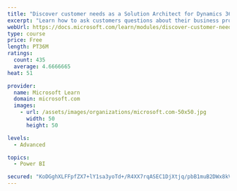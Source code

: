 ```yaml
---
title: "Discover customer needs as a Solution Architect for Dynamics 365 and Power Platform"
excerpt: "Learn how to ask customers questions about their business processes and feature requirements to create a viable solution."
webUrl: https://docs.microsoft.com/learn/modules/discover-customer-needs/
type: course
price: Free
length: PT36M
ratings:
  count: 435
  average: 4.6666665
heat: 51

provider:
  name: Microsoft Learn
  domain: microsoft.com
  images:
    - url: /assets/images/organizations/microsoft.com-50x50.jpg
      width: 50
      height: 50

levels:
  - Advanced

topics:
  - Power BI

secured: "KoDGghXLFFpfZX7+lY1sa3yoTd+/R4XX7rqASEC1DjXtjq/pbB1muB2DWx8kVvbRpudThhmcbd93ZymWWHZcJcskwncsL0UnSM1HF3X1sMxpt1KyAZ7Zuq3z379xG+UUslSl6NHR0vasZDqwLAp3297g8795wLJZEANSb3dsZiTm/OjAa4DAgNUk79UBbzPmgmgsKs+q/Hz7wiKYlZm1QskU2i/4wQ5oDd+vHcZeSSOQ7KB6gMOgxjQ9J5hD/46bQEd/MIIHSW7bstAFfL+9PzLDgrX4FZ2CG2Eg4cjDVSrSvoKJmVRyu8bPrcPIE/7wx2AMzNYi3GKD6vfep9c4Usubb+NhKAAL5NSmbNNhwUa5sIIfidSWCRNWDgizQYY9awIUcCqjAkJpygpn55xOgUm/mGTAijc9QiNAbmriSIo=;GEXmM0ujYprUSRn/bXnPKg=="
---
```


